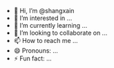 - 👋 Hi, I’m @shangxain
- 👀 I’m interested in ...
- 🌱 I’m currently learning ...
- 💞️ I’m looking to collaborate on ...
- 📫 How to reach me ...
- 😄 Pronouns: ...
- ⚡ Fun fact: ...

<!---
shangxain/shangxain is a ✨ special ✨ repository because its `README.md` (this file) appears on your GitHub profile.
You can click the Preview link to take a look at your changes.
--->
